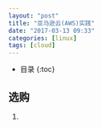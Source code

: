 ```yaml
---
layout: "post"
title: "亚马逊云(AWS)实践"
date: "2017-03-13 09:33"
categories: [linux]
tags: [cloud]
---
```


* 目录
{:toc}

## 选购

1. 
